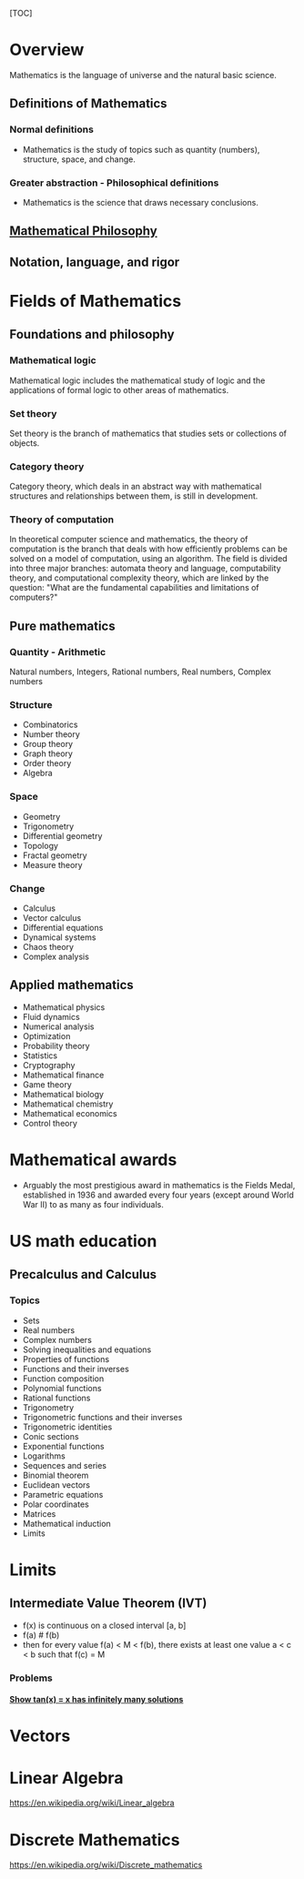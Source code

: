 [TOC]

# Overview

Mathematics is the language of universe and the natural basic science.

## Definitions of Mathematics

### Normal definitions

- Mathematics is the study of topics such as quantity (numbers),
  structure, space, and change.

### Greater abstraction - Philosophical definitions

- Mathematics is the science that draws necessary conclusions.

## [Mathematical Philosophy](https://en.wikipedia.org/wiki/Philosophy_of_mathematics)

## Notation, language, and rigor

# Fields of Mathematics

## Foundations and philosophy

### Mathematical logic

Mathematical logic includes the mathematical study of logic and the
applications of formal logic to other areas of mathematics.

### Set theory

Set theory is the branch of mathematics that studies sets or collections
of objects.

### Category theory

Category theory, which deals in an abstract way with mathematical
structures and relationships between them, is still in development.

### Theory of computation

In theoretical computer science and mathematics, the theory of
computation is the branch that deals with how efficiently problems can
be solved on a model of computation, using an algorithm. The field is
divided into three major branches: automata theory and language,
computability theory, and computational complexity theory, which are
linked by the question: "What are the fundamental capabilities and
limitations of computers?"

## Pure mathematics

### Quantity - Arithmetic

Natural numbers, Integers, Rational numbers, Real numbers, Complex
numbers

### Structure

- Combinatorics
- Number theory
- Group theory
- Graph theory
- Order theory
- Algebra

### Space

- Geometry
- Trigonometry
- Differential geometry
- Topology
- Fractal geometry
- Measure theory

### Change

- Calculus
- Vector calculus
- Differential equations
- Dynamical systems
- Chaos theory
- Complex analysis

## Applied mathematics

- Mathematical physics
- Fluid dynamics
- Numerical analysis
- Optimization
- Probability theory
- Statistics
- Cryptography
- Mathematical finance
- Game theory
- Mathematical biology
- Mathematical chemistry
- Mathematical economics
- Control theory

# Mathematical awards

- Arguably the most prestigious award in mathematics is the Fields
  Medal, established in 1936 and awarded every four years (except around
  World War II) to as many as four individuals.

# US math education

## Precalculus and Calculus

### Topics

- Sets
- Real numbers
- Complex numbers
- Solving inequalities and equations
- Properties of functions
- Functions and their inverses
- Function composition
- Polynomial functions
- Rational functions
- Trigonometry
- Trigonometric functions and their inverses
- Trigonometric identities
- Conic sections
- Exponential functions
- Logarithms
- Sequences and series
- Binomial theorem
- Euclidean vectors
- Parametric equations
- Polar coordinates
- Matrices
- Mathematical induction
- Limits

# Limits

## Intermediate Value Theorem (IVT)

- f(x) is continuous on a closed interval [a, b]
- f(a) # f(b)
- then for every value f(a) < M < f(b), there exists at least one value
  a < c < b such that f(c) = M

### Problems

#### [Show tan(x) = x has infinitely many solutions](https://web.archive.org/web/20150906001438/http://mathforum.org/library/drmath/view/54165.html)

# Vectors

# Linear Algebra

https://en.wikipedia.org/wiki/Linear_algebra

# Discrete Mathematics

https://en.wikipedia.org/wiki/Discrete_mathematics
